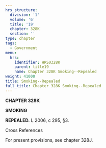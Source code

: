 ```yaml
---
hrs_structure:
  division: '1'
  volume: '6'
  title: '19'
  chapter: 328K
  section: ''
type: chapter
tags:
  - Government
menu:
  hrs:
    identifier: HRS0328K
    parent: title19
    name: Chapter 328K Smoking--Repealed
weight: 41000
title: Smoking--Repealed
full_title: Chapter 328K Smoking--Repealed
---
```

**CHAPTER 328K**

**SMOKING**

**REPEALED.** L 2006, c 295, §3.

Cross References

For present provisions, see chapter 328J.